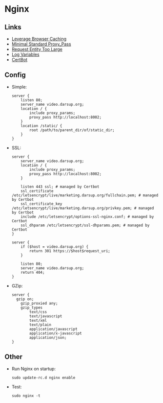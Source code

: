 # Nginx

## Links

- [Leverage Browser Caching](https://stackoverflow.com/questions/20147587/how-to-leverage-browser-caching-in-django#answer-20147630)
- [Minimal Standard Proxy_Pass](https://serverfault.com/questions/112795/how-to-run-a-server-on-port-80-as-a-normal-user-on-linux#answer-450513)
- [Request Entity Too Large](https://www.cyberciti.biz/faq/linux-unix-bsd-nginx-413-request-entity-too-large/)
- [Log Variables](https://serverfault.com/questions/404626/how-to-output-variable-in-nginx-log-for-debugging/580739#580739)
- [CertBot](https://certbot.eff.org/instructions?ws=nginx&os=debianbuster)

## Config

- Simple:

  ```text
  server {
      listen 80;
      server_name video.darsup.org;
      location / {
          include proxy_params;
          proxy_pass http://localhost:8002;
      }
      location /static/ {
          root /path/to/parent_dir/of/static_dir;
      }
  }
  ```

- SSL:

  ```text
  server {
      server_name video.darsup.org;
      location / {
          include proxy_params;
          proxy_pass http://localhost:8002;
      }

      listen 443 ssl; # managed by Certbot
      ssl_certificate /etc/letsencrypt/live/marketing.darsup.org/fullchain.pem; # managed by Certbot
      ssl_certificate_key /etc/letsencrypt/live/marketing.darsup.org/privkey.pem; # managed by Certbot
      include /etc/letsencrypt/options-ssl-nginx.conf; # managed by Certbot
      ssl_dhparam /etc/letsencrypt/ssl-dhparams.pem; # managed by Certbot
  }

  server {
      if ($host = video.darsup.org) {
          return 301 https://$host$request_uri;
      }

      listen 80;
      server_name video.darsup.org;
      return 404;
  }
  ```

- GZip:

  ```text
  server {
    gzip on;
      gzip_proxied any;
      gzip_types
          text/css
          text/javascript
          text/xml
          text/plain
          application/javascript
          application/x-javascript
          application/json;
  }
  ```

## Other

- Run Nginx on startup:

  ```shell
  sudo update-rc.d nginx enable
  ```

- Test:

  ```shell
  sudo nginx -t
  ```
